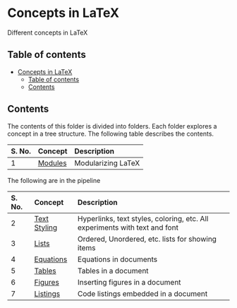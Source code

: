 # Concepts in LaTeX

Different concepts in LaTeX

## Table of contents

- [Concepts in LaTeX](#concepts-in-latex)
    - [Table of contents](#table-of-contents)
    - [Contents](#contents)

## Contents

The contents of this folder is divided into folders. Each folder explores a concept in a tree structure. The following table describes the contents.

| S. No. | Concept | Description |
| :--- | :--- | :--- |
| 1 | [Modules](./Modules/README.md) | Modularizing LaTeX |

The following are in the pipeline

| S. No. | Concept | Description |
| :--- | :--- | :--- |
| 2 | [Text Styling](./Text%20Styling/README.md) | Hyperlinks, text styles, coloring, etc. All experiments with text and font |
| 3 | [Lists](./Lists/README.md) | Ordered, Unordered, etc. lists for showing items |
| 4 | [Equations](./Equations/README.md) | Equations in documents |
| 5 | [Tables](./Tables/README.md) | Tables in a document |
| 6 | [Figures](./Figures/README.md) | Inserting figures in a document |
| 7 | [Listings](./Listings/README.md) | Code listings embedded in a document |
